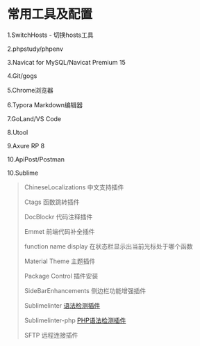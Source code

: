 # 常用工具及配置

1.SwitchHosts - 切换hosts工具

2.phpstudy/phpenv

3.Navicat for MySQL/Navicat Premium 15

4.Git/gogs

5.Chrome浏览器

6.Typora Markdown编辑器

7.GoLand/VS Code

8.Utool

9.Axure RP 8

10.ApiPost/Postman

10.Sublime

> ChineseLocalizations 中文支持插件
>
> Ctags 函数跳转插件
>
> DocBlockr 代码注释插件
>
> Emmet 前端代码补全插件
>
> function name display 在状态栏显示出当前光标处于哪个函数
>
> Material Theme 主题插件
>
> Package Control 插件安装
>
> SideBarEnhancements 侧边栏功能增强插件
>
> Sublimelinter [语法检测插件](https://github.com/SublimeLinter/SublimeLinter)
>
> Sublimelinter-php [PHP语法检测插件](https://github.com/SublimeLinter/SublimeLinter-php)
>
> SFTP 远程连接插件
